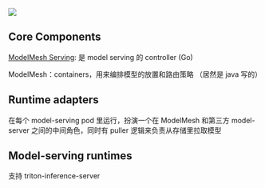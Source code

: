 
![](.imgs/model-mesh-arch.png)

## Core Components
[ModelMesh Serving](https://github.com/kserve/modelmesh-serving): 是 model serving 的 controller (Go)

ModelMesh：containers，用来编排模型的放置和路由策略 （居然是 java 写的）

## Runtime adapters
在每个 model-serving pod 里运行，扮演一个在 ModelMesh 和第三方 model-server 之间的中间角色，同时有 puller 逻辑来负责从存储里拉取模型

## Model-serving runtimes
支持 triton-inference-server

